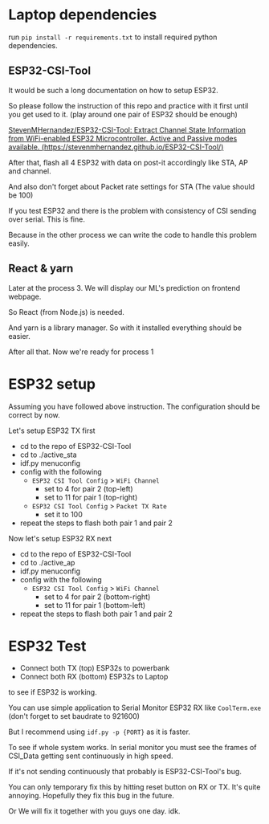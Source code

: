 # Laptop dependencies

run `pip install -r requirements.txt` to install required python dependencies.

## ESP32-CSI-Tool

It would be such a long documentation on how to setup ESP32.

So please follow the instruction of this repo and practice with it first until you get used to it. (play around one pair of ESP32 should be enough)

[StevenMHernandez/ESP32-CSI-Tool: Extract Channel State Information from WiFi-enabled ESP32 Microcontroller. Active and Passive modes available. (https://stevenmhernandez.github.io/ESP32-CSI-Tool/)](https://github.com/StevenMHernandez/ESP32-CSI-Tool)

After that, flash all 4 ESP32 with data on post-it accordingly like STA, AP and channel.

And also don't forget about Packet rate settings for STA (The value should be 100)

If you test ESP32 and there is the problem with consistency of CSI sending over serial. This is fine.

Because in the other process we can write the code to handle this problem easily.

## React & yarn

Later at the process 3. We will display our ML's prediction on frontend webpage.

So React (from Node.js) is needed.

And yarn is a library manager. So with it installed everything should be easier.

After all that. Now we're ready for process 1

# ESP32 setup

Assuming you have followed above instruction. The configuration should be correct by now.

Let's setup ESP32 TX first

* cd to the repo of ESP32-CSI-Tool
* cd to ./active_sta
* idf.py menuconfig
* config with the following
  * `ESP32 CSI Tool Config` > `WiFi Channel`
    * set to 4 for pair 2 (top-left)
    * set to 11 for pair 1 (top-right)
  * `ESP32 CSI Tool Config` > `Packet TX Rate`
    * set it to 100
* repeat the steps to flash both pair 1 and pair 2

Now let's setup ESP32 RX next

* cd to the repo of ESP32-CSI-Tool
* cd to ./active_ap
* idf.py menuconfig
* config with the following
  * `ESP32 CSI Tool Config` > `WiFi Channel`
    * set to 4 for pair 2 (bottom-right)
    * set to 11 for pair 1 (bottom-left)
* repeat the steps to flash both pair 1 and pair 2

# ESP32 Test

* Connect both TX (top) ESP32s to powerbank
* Connect both RX (bottom) ESP32s to Laptop


to see if ESP32 is working.

You can use simple application to Serial Monitor ESP32 RX like `CoolTerm.exe` (don't forget to set baudrate to 921600)

But I recommend using `idf.py -p {PORT}` as it is faster.

To see if whole system works. In serial monitor you must see the frames of CSI_Data getting sent continuously in high speed.

If it's not sending continuously that probably is ESP32-CSI-Tool's bug.

You can only temporary fix this by hitting reset button on RX or TX. It's quite annoying. Hopefully they fix this bug in the future.

Or We will fix it together with you guys one day. idk.
